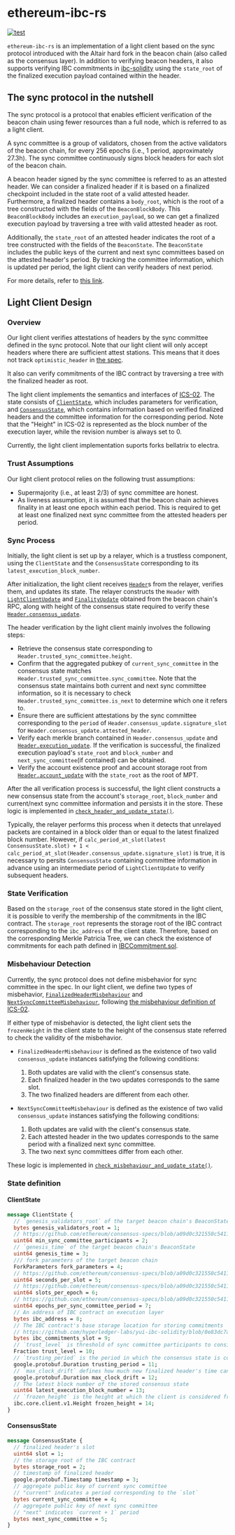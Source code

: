 # ethereum-ibc-rs

[![test](https://github.com/datachainlab/ethereum-ibc-rs/actions/workflows/test.yml/badge.svg)](https://github.com/datachainlab/ethereum-ibc-rs/actions/workflows/test.yml)

`ethereum-ibc-rs` is an implementation of a light client based on the sync protocol introduced with the Altair hard fork in the beacon chain (also called as the consensus layer). In addition to verifying beacon headers, it also supports verifying IBC commitments in [ibc-solidity](https://github.com/hyperledger-labs/yui-ibc-solidity) using the `state_root` of the finalized execution payload contained within the header.

## The sync protocol in the nutshell

The sync protocol is a protocol that enables efficient verification of the beacon chain using fewer resources than a full node, which is referred to as a light client.

A sync committee is a group of validators, chosen from the active validators of the beacon chain, for every 256 epochs (i.e., 1 period, approximately 27.3h). The sync committee continuously signs block headers for each slot of the beacon chain.

A beacon header signed by the sync committee is referred to as an attested header. We can consider a finalized header if it is based on a finalized checkpoint included in the state root of a valid attested header. Furthermore, a finalized header contains a `body_root`, which is the root of a tree constructed with the fields of the `BeaconBlockBody`. This `BeaconBlockBody` includes an `execution_payload`, so we can get a finalized execution payload by traversing a tree with valid attested header as root.

Additionally, the `state_root` of an attested header indicates the root of a tree constructed with the fields of the `BeaconState`. The `BeaconState` includes the public keys of the current and next sync committees based on the attested header's period. By tracking the committee information, which is updated per period, the light client can verify headers of next period.

For more details, refer to [this link](https://github.com/ethereum/consensus-specs/blob/dev/specs/altair/light-client/sync-protocol.md).

## Light Client Design

### Overview

Our light client verifies attestations of headers by the sync committee defined in the sync protocol. Note that our light client will only accept headers where there are sufficient attest stations. This means that it does not track `optimistic_header` in [the spec](https://github.com/ethereum/consensus-specs/blob/a09d0c321550c5411557674a981e2b444a1178c0/specs/altair/light-client/sync-protocol.md#lightclientstore). 

It also can verify commitments of the IBC contract by traversing a tree with the finalized header as root.

The light client implements the semantics and interfaces of [ICS-02](https://github.com/cosmos/ibc/tree/main/spec/core/ics-002-client-semantics).
The state consists of [`ClientState`](#state-definition), which includes parameters for verification, and [`ConsensusState`](#state-definition), which contains information based on verified finalized headers and the committee information for the corresponding period. Note that the "Height" in ICS-02 is represented as the block number of the execution layer, while the revision number is always set to 0.

Currently, the light client implementation suports forks bellatrix to electra.

### Trust Assumptions

Our light client protocol relies on the following trust assumptions:

- Supermajority (i.e., at least 2/3) of sync committee are honest.
- As liveness assumption, it is assumed that the beacon chain achieves finality in at least one epoch within each period. This is required to get at least one finalized next sync committee from the attested headers per period.

### Sync Process

Initially, the light client is set up by a relayer, which is a trustless component, using the `ClientState` and the `ConsensusState` corresponding to its `latest_execution_block_number`.

After initialization, the light client receives [`Header`](./proto/definitions/ibc/lightclients/ethereum/v1/ethereum.proto#L37)s from the relayer, verifies them, and updates its state. The relayer constructs the `Header` with [`LightClientUpdate`](https://github.com/ethereum/consensus-specs/blob/a09d0c321550c5411557674a981e2b444a1178c0/specs/altair/light-client/sync-protocol.md#lightclientupdate) and [`FinalityUpdate`](https://github.com/ethereum/consensus-specs/blob/a09d0c321550c5411557674a981e2b444a1178c0/specs/altair/light-client/sync-protocol.md#lightclientfinalityupdate) obtained from the beacon chain's RPC, along with height of the consensus state required to verify these [`Header.consensus_update`](./proto/definitions/ibc/lightclients/ethereum/v1/ethereum.proto#L77).

The header verification by the light client mainly involves the following steps:

- Retrieve the consensus state corresponding to `Header.trusted_sync_committee.height`.
- Confirm that the aggregated pubkey of `current_sync_committee` in the consensus state matches `Header.trusted_sync_committee.sync_committee`. Note that the consensus state maintains both current and next sync committee information, so it is necessary to check `Header.trusted_sync_committee.is_next` to determine which one it refers to.
- Ensure there are sufficient attestations by the sync committee corresponding to the `period` of `Header.consensus_update.signature_slot` for `Header.consensus_update.attested_header`.
- Verify each merkle branch contained in `Header.consensus_update` and [`Header.execution_update`](./proto/definitions/ibc/lightclients/ethereum/v1/ethereum.proto#L99). If the verification is successful, the finalized execution payload's `state_root` and `block_number` and `next_sync_committee`(if contained) can be obtained.
- Verify the account existence proof and account storage root from [`Header.account_update`](./proto/definitions/ibc/lightclients/ethereum/v1/ethereum.proto#L106) with the `state_root` as the root of MPT.

After the all verification process is successful, the light client constructs a new consensus state from the account's `storage_root`, `block_number` and current/next sync committee information and persists it in the store. These logic is implemented in [`check_header_and_update_state()`](./crates/ibc/src/client_state.rs#L349).

Typically, the relayer performs this process when it detects that unrelayed packets are contained in a block older than or equal to the latest finalized block number. However, if `calc_period_at_slot(latest ConsensusState.slot) + 1 < calc_period_at_slot(Header.consensus_update.signature_slot)` is true, it is necessary to persits `ConsensusState` containing committee information in advance using an intermediate period of `LightClientUpdate` to verify subsequent headers.

### State Verification

Based on the `storage_root` of the consensus state stored in the light client, it is possible to verify the membership of the commitments in the IBC contract. The `storage_root` represents the storage root of the IBC contract corresponding to the `ibc_address` of the client state. Therefore, based on the corresponding Merkle Patricia Tree, we can check the existence of commitments for each path defined in [IBCCommitment.sol](https://github.com/hyperledger-labs/yui-ibc-solidity/blob/0e83dc7aadf71380dae6e346492e148685510663/contracts/core/24-host/IBCCommitment.sol#L6).

### Misbehaviour Detection

Currently, the sync protocol does not define misbehavior for sync committee in the spec. In our light client, we define two types of misbehavior, [`FinalizedHeaderMisbehaviour`](./proto/definitions/ibc/lightclients/ethereum/v1/ethereum.proto#L119) and [`NextSyncCommitteeMisbehaviour`](./proto/definitions/ibc/lightclients/ethereum/v1/ethereum.proto#L126), following [the misbehaviour definition of ICS-02](https://github.com/cosmos/ibc/tree/47fea20d4d400e967721396092c6b43398c65d78/spec/core/ics-002-client-semantics#definitions).

If either type of misbehavior is detected, the light client sets the `frozenHeight` in the client state to the height of the consensus state referred to check the validity of the misbehavior.

- `FinalizedHeaderMisbehaviour` is defined as the existence of two valid `consensus_update` instances satisfying the following conditions: 
  1. Both updates are valid with the client's consensus state.  
  2. Each finalized header in the two updates corresponds to the same slot.  
  3. The two finalized headers are different from each other.

- `NextSyncCommitteeMisbehaviour` is defined as the existence of two valid `consensus_update` instances satisfying the following conditions:  
  1. Both updates are valid with the client's consensus state.  
  2. Each attested header in the two updates corresponds to the same period with a finalized next sync committee.  
  3. The two next sync committees differ from each other.

These logic is implemented in [`check_misbehaviour_and_update_state()`](./crates/ibc/src/client_state.rs#L432).

### State definition

#### ClientState

```proto
message ClientState {
  // `genesis_validators_root` of the target beacon chain's BeaconState
  bytes genesis_validators_root = 1;
  // https://github.com/ethereum/consensus-specs/blob/a09d0c321550c5411557674a981e2b444a1178c0/specs/altair/light-client/sync-protocol.md#misc
  uint64 min_sync_committee_participants = 2;
  // `genesis_time` of the target beacon chain's BeaconState
  uint64 genesis_time = 3;
  /// fork parameters of the target beacon chain
  ForkParameters fork_parameters = 4;
  // https://github.com/ethereum/consensus-specs/blob/a09d0c321550c5411557674a981e2b444a1178c0/configs/mainnet.yaml#L69
  uint64 seconds_per_slot = 5;
  // https://github.com/ethereum/consensus-specs/blob/a09d0c321550c5411557674a981e2b444a1178c0/presets/mainnet/phase0.yaml#L36
  uint64 slots_per_epoch = 6;
  // https://github.com/ethereum/consensus-specs/blob/a09d0c321550c5411557674a981e2b444a1178c0/presets/mainnet/altair.yaml#L18
  uint64 epochs_per_sync_committee_period = 7;
  // An address of IBC contract on execution layer
  bytes ibc_address = 8;
  // The IBC contract's base storage location for storing commitments
  // https://github.com/hyperledger-labs/yui-ibc-solidity/blob/0e83dc7aadf71380dae6e346492e148685510663/docs/architecture.md#L46
  bytes ibc_commitments_slot = 9;
  // `trust_level` is threshold of sync committee participants to consider the attestation as valid. Highly recommended to be 2/3.
  Fraction trust_level = 10;
  // `trusting_period` is the period in which the consensus state is considered trusted
  google.protobuf.Duration trusting_period = 11;
  // `max_clock_drift` defines how much new finalized header's time can drift into the future
  google.protobuf.Duration max_clock_drift = 12;
  // The latest block number of the stored consensus state
  uint64 latest_execution_block_number = 13;
  // `frozen_height` is the height at which the client is considered frozen. If `None`, the client is unfrozen.
  ibc.core.client.v1.Height frozen_height = 14;
}
```

#### ConsensusState

```proto
message ConsensusState {
  // finalized header's slot
  uint64 slot = 1;
  // the storage root of the IBC contract
  bytes storage_root = 2;
  // timestamp of finalized header
  google.protobuf.Timestamp timestamp = 3;
  // aggregate public key of current sync committee
  // "current" indicates a period corresponding to the `slot`
  bytes current_sync_committee = 4;
  // aggregate public key of next sync committee
  // "next" indicates `current + 1` period
  bytes next_sync_committee = 5;
}
```
